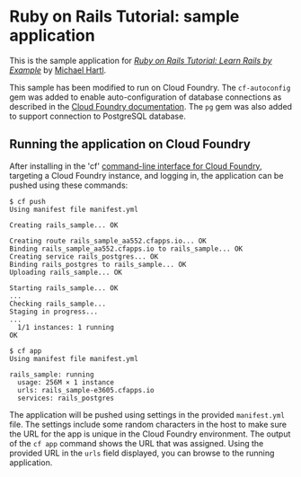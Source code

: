 # Ruby on Rails Tutorial: sample application

This is the sample application for [*Ruby on Rails Tutorial: Learn Rails by Example*](http://railstutorial.org/) by [Michael Hartl](http://michaelhartl.com/).

This sample has been modified to run on Cloud Foundry. The `cf-autoconfig` gem was added to enable auto-configuration of database connections as described in the [Cloud Foundry documentation](http://docs.cloudfoundry.com/docs/using/services/ruby-service-bindings.html). The `pg` gem was also added to support connection to PostgreSQL database. 

## Running the application on Cloud Foundry

After installing in the 'cf' [command-line interface for Cloud Foundry](http://docs.cloudfoundry.com/docs/using/managing-apps/cf/),
targeting a Cloud Foundry instance, and logging in, the application can be pushed using these commands:

~~~
$ cf push 
Using manifest file manifest.yml

Creating rails_sample... OK

Creating route rails_sample_aa552.cfapps.io... OK
Binding rails_sample_aa552.cfapps.io to rails_sample... OK
Creating service rails_postgres... OK
Binding rails_postgres to rails_sample... OK
Uploading rails_sample... OK

Starting rails_sample... OK
...
Checking rails_sample...
Staging in progress...
...
  1/1 instances: 1 running
OK

$ cf app
Using manifest file manifest.yml

rails_sample: running
  usage: 256M × 1 instance
  urls: rails_sample-e3605.cfapps.io
  services: rails_postgres
~~~

The application will be pushed using settings in the provided `manifest.yml` file. The settings include some random 
characters in the host to make sure the URL for the app is unique in the Cloud Foundry environment. The output of the
`cf app` command shows the URL that was assigned. Using the provided URL in the `urls` field displayed, you can browse 
to the running application.
